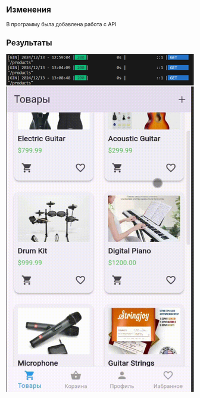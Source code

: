 ## Изменения
В программу была добавлена работа с API

## Результаты
![](https://github.com/Axialer/PKS_repo/blob/PKS_8/console_server.png)
![](https://github.com/Axialer/PKS_repo/blob/PKS_8/vide.gif)
